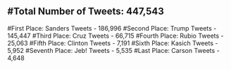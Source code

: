 #Total Number of Tweets: 447,543 
---
#First Place: Sanders Tweets - 186,996
#Second Place: Trump Tweets - 145,447
#Third Place: Cruz Tweets - 66,715
#Fourth Place: Rubio Tweets - 25,063
#Fifth Place: Clinton Tweets - 7,191
#Sixth Place: Kasich Tweets - 5,952
#Seventh Place: Jeb! Tweets - 5,535
#Last Place: Carson Tweets - 4,648
